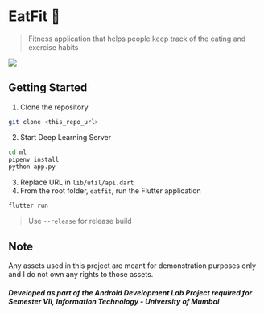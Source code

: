 # EatFit 🥘

> Fitness application that helps people keep track of the eating and exercise habits

![](./eatfit-github.gif)

## Getting Started

1. Clone the repository

```bash
git clone <this_repo_url>
```

2. Start Deep Learning Server

```bash
cd ml
pipenv install
python app.py
```

3. Replace URL in `lib/util/api.dart`
4. From the root folder, `eatfit`, run the Flutter application

```bash
flutter run
```

> Use `--release` for release build

## Note

Any assets used in this project are meant for demonstration purposes only and I do not own any rights to those assets.

##### Developed as part of the Android Development Lab Project required for Semester VII, Information Technology - University of Mumbai
